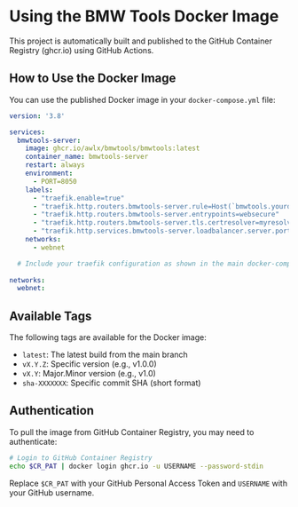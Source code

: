 # Using the BMW Tools Docker Image

This project is automatically built and published to the GitHub Container Registry (ghcr.io) using GitHub Actions.

## How to Use the Docker Image

You can use the published Docker image in your `docker-compose.yml` file:

```yaml
version: '3.8'

services:
  bmwtools-server:
    image: ghcr.io/awlx/bmwtools/bmwtools:latest
    container_name: bmwtools-server
    restart: always
    environment:
      - PORT=8050
    labels:
      - "traefik.enable=true"
      - "traefik.http.routers.bmwtools-server.rule=Host(`bmwtools.yourdomain.com`)"
      - "traefik.http.routers.bmwtools-server.entrypoints=websecure"
      - "traefik.http.routers.bmwtools-server.tls.certresolver=myresolver"
      - "traefik.http.services.bmwtools-server.loadbalancer.server.port=8050"
    networks:
      - webnet

  # Include your traefik configuration as shown in the main docker-compose.yaml
  
networks:
  webnet:
```

## Available Tags

The following tags are available for the Docker image:

- `latest`: The latest build from the main branch
- `vX.Y.Z`: Specific version (e.g., v1.0.0)
- `vX.Y`: Major.Minor version (e.g., v1.0)
- `sha-XXXXXXX`: Specific commit SHA (short format)

## Authentication

To pull the image from GitHub Container Registry, you may need to authenticate:

```bash
# Login to GitHub Container Registry
echo $CR_PAT | docker login ghcr.io -u USERNAME --password-stdin
```

Replace `$CR_PAT` with your GitHub Personal Access Token and `USERNAME` with your GitHub username.

